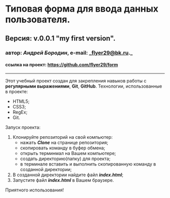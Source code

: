# Типовая форма для ввода данных пользователя.
## Версия: v.0.0.1 "my first version".
### автор: *Андрей Бородин*, e-mail: _flyer29@bk.ru._
#### ссылка на проект: https://github.com/flyer29/form
-------------------------------------------------------

Этот учебный проект создан для закрепления навыков работы с **регулярными выражениями**, **Git**, **GitHub**.
Технологии, использованные в проекте:
+ HTML5;
+ CSS3;
+ RegEx;
+ Git.

Запуск проекта:
1. Клонируйте репозиторий на свой компьютер:
    * нажать **_Clone_** на странице репозитория;
    * скопировать команду в буфер обмена;
    * открыть терминмал на Вашем компьютере;
    * создать директорию(папку) для проекта;
    * в терминале вставить и выполнить скопированную команду в созданной директории;
2. В созданной директории найдите файл **_index.html_**;
3. Запустите файл **_index.html_** в Вашем браузере.

Приятного использования!
